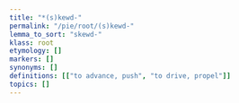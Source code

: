 ```yaml
---
title: "*(s)kewd-"
permalink: "/pie/root/(s)kewd-"
lemma_to_sort: "skewd-"
klass: root
etymology: []
markers: []
synonyms: []
definitions: [["to advance, push", "to drive, propel"]]
topics: []
---
```

